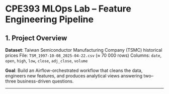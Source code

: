 # CPE393 MLOps Lab – Feature Engineering Pipeline

## 1. Project Overview

**Dataset**: Taiwan Semiconductor Manufacturing Company (TSMC) historical prices
File: `TSM_1997-10-08_2025-04-22.csv` (≈ 70 000 rows)
Columns: `date`, `open`, `high`, `low`, `close`, `adj_close`, `volume`

**Goal**: Build an Airflow-orchestrated workflow that cleans the data, engineers new features, and produces analytical views answering two–three business-driven questions.

---
